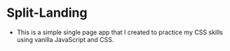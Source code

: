 # Split-Landing

- This is a simple single page app that I created to practice my CSS skills using vanilla JavaScript and CSS. 
